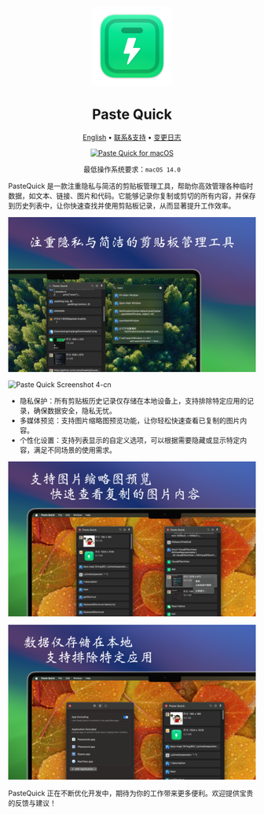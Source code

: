 <div align="center">
  <br />
  <br />
  <img src="./assets/logo.png" alt="DevTutor LOGO" width="160" height="160">
  <h1>Paste Quick</h1>
  <!--rehype:style=border: 0;-->
  <p>
    <a href="./README.md">English</a> • 
    <a target="_blank" href="https://github.com/jaywcjlove/paste-quick/issues/new?assignees=jaywcjlove&labels=support%2Cfeedback%2Cquestion&projects=&template=bug_report_cn.yml&title=%F0%9F%99%8B%E2%80%8D%E2%99%82%EF%B8%8F+%E6%94%AF%E6%8C%81%E4%B8%8E%E5%8F%8D%E9%A6%88%3A+Paste+Quick">联系&支持</a> • 
    <a href="https://github.com/jaywcjlove/paste-quick/releases">变更日志</a>
  </p>
  <p>
    <a target="_blank" href="https://apps.apple.com/app/paste-quick/6723903021" title="PasteQuick for macOS">
      <img alt="Paste Quick for macOS" src="https://jaywcjlove.github.io/sb/download/macos.svg" height="51">
    </a>
  </p>
</div>

<div align="center">

最低操作系统要求：`macOS 14.0`

</div>

PasteQuick 是一款注重隐私与简洁的剪贴板管理工具，帮助你高效管理各种临时数据，如文本、链接、图片和代码。它能够记录你复制或剪切的所有内容，并保存到历史列表中，让你快速查找并使用剪贴板记录，从而显著提升工作效率。

![Paste Quick Screenshot 1-cn](./assets/screenshots-1-cn.png)

![Paste Quick Screenshot 4-cn](./assets/screenshots-4-cn.png)

- 隐私保护：所有剪贴板历史记录仅存储在本地设备上，支持排除特定应用的记录，确保数据安全，隐私无忧。
- 多媒体预览：支持图片缩略图预览功能，让你轻松快速查看已复制的图片内容。
- 个性化设置：支持列表显示的自定义选项，可以根据需要隐藏或显示特定内容，满足不同场景的使用需求。

![Paste Quick Screenshot 2](./assets/screenshots-2-cn.png)

![Paste Quick Screenshot 3](./assets/screenshots-3-cn.png)

PasteQuick 正在不断优化开发中，期待为你的工作带来更多便利。欢迎提供宝贵的反馈与建议！

<!--idoc:config:
site: Paste Quick
title: 一款注重隐私的简单剪贴板管理工具，能够高效处理各种临时数据类型，包括文本、链接、图片和代码。
keywords: PasteQuick, 剪贴板管理器, 隐私工具, 数据管理, 文本管理, 图片管理, 链接管理, 代码片段管理, macOS 应用
-->
